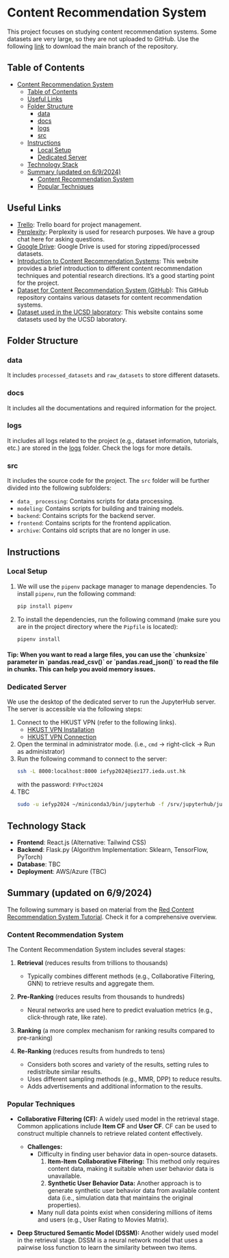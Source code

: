 # Content Recommendation System
This project focuses on studying content recommendation systems. Some datasets are very large, so they are not uploaded to GitHub. Use the following [link](https://github.com/tonyctyy/content-recommendation/archive/master.zip) to download the main branch of the repository.

## Table of Contents
- [Content Recommendation System](#content-recommendation-system)
  - [Table of Contents](#table-of-contents)
  - [Useful Links](#useful-links)
  - [Folder Structure](#folder-structure)
    - [data](#data)
    - [docs](#docs)
    - [logs](#logs)
    - [src](#src)
  - [Instructions](#instructions)
    - [Local Setup](#local-setup)
    - [Dedicated Server](#dedicated-server)
  - [Technology Stack](#technology-stack)
  - [Summary (updated on 6/9/2024)](#summary-updated-on-692024)
    - [Content Recommendation System](#content-recommendation-system-1)
    - [Popular Techniques](#popular-techniques)

## Useful Links
- [Trello](https://trello.com/b/5JG6Hmrf/milestones-tasks): Trello board for project management.
- [Perplexity](https://www.perplexity.ai/collections/Content-Recommendation-FYP-r8AxwOpsSAyDXFh7Np00lg): Perplexity is used for research purposes. We have a group chat here for asking questions.
- [Google Drive](https://drive.google.com/drive/folders/1z4Vid9NfHBhHb9hb7fLza9E-zdlkhOt6?usp=drive_link): Google Drive is used for storing zipped/processed datasets.
- [Introduction to Content Recommendation Systems](https://slogix.in/phd-research-topics-in-recommender-systems-based-on-deep-learning/): This website provides a brief introduction to different content recommendation techniques and potential research directions. It’s a good starting point for the project.
- [Dataset for Content Recommendation System (GitHub)](https://github.com/RUCAIBox/RecSysDatasets): This GitHub repository contains various datasets for content recommendation systems.
- [Dataset used in the UCSD laboratory](https://cseweb.ucsd.edu/~jmcauley/datasets.html): This website contains some datasets used by the UCSD laboratory.

## Folder Structure
### data
It includes `processed_datasets` and `raw_datasets` to store different datasets. 

### docs
It includes all the documentations and required information for the project.

### logs
It includes all logs related to the project (e.g., dataset information, tutorials, etc.) are stored in the [logs](./logs/README.md) folder. Check the logs for more details.

### src
It includes the source code for the project. The `src` folder will be further divided into the following subfolders:
 - `data_ processing`: Contains scripts for data processing.
 - `modeling`: Contains scripts for building and training models.
 - `backend`: Contains scripts for the backend server.
 - `frontend`: Contains scripts for the frontend application.
 - `archive`: Contains old scripts that are no longer in use.

## Instructions
### Local Setup
1. We will use the `pipenv` package manager to manage dependencies. To install `pipenv`, run the following command:
    ```bash
    pip install pipenv
    ```
2. To install the dependencies, run the following command (make sure you are in the project directory where the `Pipfile` is located):
    ```bash
    pipenv install
    ```

<h4> Tip: When you want to read a large files, you can use the `chunksize` parameter in `pandas.read_csv()` or `pandas.read_json()` to read the file in chunks. This can help you avoid memory issues. </h4>

### Dedicated Server
We use the desktop of the dedicated server to run the JupyterHub server. The server is accessible via the following steps:
1. Connect to the HKUST VPN (refer to the following links).
   - [HKUST VPN Installation](https://itsc.hkust.edu.hk/services/cyber-security/vpn/client-installation?check_logged_in=1)
   - [HKUST VPN Connection](https://itsc.hkust.edu.hk/services/cyber-security/vpn/connection-establishment)
2. Open the terminal in administrator mode. (i.e., `cmd` -> right-click -> Run as administrator)
3. Run the following command to connect to the server:
    ```bash
    ssh -L 8000:localhost:8000 iefyp2024@iez177.ieda.ust.hk
    ```
    with the password: `FYPoct2024`
4. TBC
    ```bash
    sudo -u iefyp2024 ~/miniconda3/bin/jupyterhub -f /srv/jupyterhub/jupyterhub_config.py
    ```

## Technology Stack
- **Frontend**: React.js (Alternative: Tailwind CSS)
- **Backend**: Flask.py (Algorithm Implementation: Sklearn, TensorFlow, PyTorch)
- **Database**: TBC
- **Deployment**: AWS/Azure (TBC)

## Summary (updated on 6/9/2024)
The following summary is based on material from the [Red Content Recommendation System Tutorial](logs/RedRS_tutorial/RedRS_tutorial.md). Check it for a comprehensive overview.

### Content Recommendation System
The Content Recommendation System includes several stages:
1. **Retrieval** (reduces results from trillions to thousands)
   - Typically combines different methods (e.g., Collaborative Filtering, GNN) to retrieve results and aggregate them.

2. **Pre-Ranking** (reduces results from thousands to hundreds)
   - Neural networks are used here to predict evaluation metrics (e.g., click-through rate, like rate).

3. **Ranking** (a more complex mechanism for ranking results compared to pre-ranking)

4. **Re-Ranking** (reduces results from hundreds to tens)
   - Considers both scores and variety of the results, setting rules to redistribute similar results.
   - Uses different sampling methods (e.g., MMR, DPP) to reduce results.
   - Adds advertisements and additional information to the results.

### Popular Techniques
- **Collaborative Filtering (CF):** A widely used model in the retrieval stage. Common applications include **Item CF** and **User CF**. CF can be used to construct multiple channels to retrieve related content effectively.
  - **Challenges:**
    - Difficulty in finding user behavior data in open-source datasets.
      1. **Item-Item Collaborative Filtering:** This method only requires content data, making it suitable when user behavior data is unavailable.
      2. **Synthetic User Behavior Data:** Another approach is to generate synthetic user behavior data from available content data (i.e., simulation data that maintains the original properties).
    - Many null data points exist when considering millions of items and users (e.g., User Rating to Movies Matrix).

- **Deep Structured Semantic Model (DSSM):** Another widely used model in the retrieval stage. DSSM is a neural network model that uses a pairwise loss function to learn the similarity between two items.

